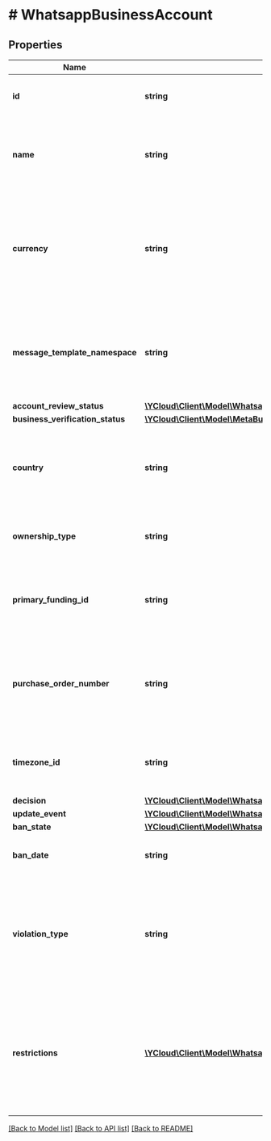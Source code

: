 # # WhatsappBusinessAccount

## Properties

Name | Type | Description | Notes
------------ | ------------- | ------------- | -------------
**id** | **string** | ID of the WhatApp Business Account. | [optional]
**name** | **string** | User-friendly name to differentiate WhatsApp Business Accounts. | [optional]
**currency** | **string** | The currency in which the payment transactions for the WhatsApp Business Account will be processed. | [optional]
**message_template_namespace** | **string** | Namespace string for the message templates that belong to the WhatsApp Business Account. | [optional]
**account_review_status** | [**\YCloud\Client\Model\WhatsappBusinessAccountReviewStatus**](WhatsappBusinessAccountReviewStatus.md) |  | [optional]
**business_verification_status** | [**\YCloud\Client\Model\MetaBusinessAccountVerificationStatus**](MetaBusinessAccountVerificationStatus.md) |  | [optional]
**country** | **string** | Country of the WhatsApp Business Account&#39;s owning Meta Business account. | [optional]
**ownership_type** | **string** | Ownership type of the WhatsApp Business Account. | [optional]
**primary_funding_id** | **string** | Primary funding ID for the WhatsApp Business Account paid service. | [optional]
**purchase_order_number** | **string** | The purchase order number supplied by the business for payment management purposes. | [optional]
**timezone_id** | **string** | The timezone of the WhatsApp Business Account. | [optional]
**decision** | [**\YCloud\Client\Model\WhatsappReviewDecision**](WhatsappReviewDecision.md) |  | [optional]
**update_event** | [**\YCloud\Client\Model\WhatsappBusinessAccountUpdateEventEnum**](WhatsappBusinessAccountUpdateEventEnum.md) |  | [optional]
**ban_state** | [**\YCloud\Client\Model\WhatsappBusinessAccountBanState**](WhatsappBusinessAccountBanState.md) |  | [optional]
**ban_date** | **string** | The date when the WABA is banned. | [optional]
**violation_type** | **string** | Used to report violations imposed on the WABA. See also [WhatsApp Business Platform Policy Violations](https://developers.facebook.com/docs/whatsapp/overview/policy-enforcement/violations). | [optional]
**restrictions** | [**\YCloud\Client\Model\WhatsappBusinessAccountRestrictionInfo[]**](WhatsappBusinessAccountRestrictionInfo.md) | Used to report restrictions imposed on the WABA, when that WABA violates [WhatsApp Business Platform policies](https://developers.facebook.com/docs/whatsapp/overview/policy-enforcement). | [optional]

[[Back to Model list]](../../README.md#models) [[Back to API list]](../../README.md#endpoints) [[Back to README]](../../README.md)
